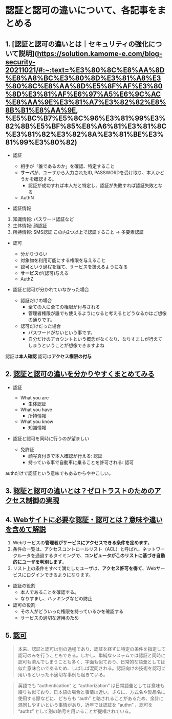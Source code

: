 # 認証と認可の違いについて、各記事をまとめる

## 1. [認証と認可の違いとは｜セキュリティの強化について説明](https://solution.kamome-e.com/blog-security-20211021/#:~:text=%E3%80%8C%E8%AA%8D%E8%A8%BC%E3%80%8D%E3%81%A8%E3%80%8C%E8%AA%8D%E5%8F%AF%E3%80%8D%E3%81%AF%E6%97%A5%E6%9C%AC%E8%AA%9E%E3%81%A7%E3%82%82%E8%8B%B1%E8%AA%9E, %E5%BC%B7%E5%8C%96%E3%81%99%E3%82%8B%E5%BF%85%E8%A6%81%E3%81%8C%E3%81%82%E3%82%8A%E3%81%BE%E3%81%99%E3%80%82)

* 認証
  + 相手が「誰であるのか」を確認、特定すること
  + **サーバ**が、ユーザから入力されたID, PASSWORDを受け取り、本人かどうかを確認する。
    - 認証が成功すれば本人だと特定し、認証が失敗すれば認証失敗となる
  + AuthN

* 認証情報
1. 知識情報: パスワード認証など
2. 生体情報: 顔認証
3. 所持情報: SMS認証
この内2つ以上で認証すること -> 多要素認証

* 認可
  + 分かりづらい
  + 対象物を利用可能にする権限を与えること
  + 認可という過程を経て、サービスを扱えるようになる
  + **サービス**が(認可)与える
  + AuthZ

* 認証と認可が分かれていなかった場合
  + 認証だけの場合
    - 全ての人に全ての権限が付与される
    - 管理者権限が誰でも使えるようになると考えるとどうなるかはご想像の通りです。
  + 認可だけだった場合
    - パスワードがないという事です。
    - 自分だけのアカウントという概念がなくなり、なりすましが行えてしまうということが想像できますよね

認証は**本人確認**
認可は**アクセス権限の付与**

## 2. [認証と認可の違いを分かりやすくまとめてみる](https://zenn.dev/tanaka_takeru/articles/aecd36a805886d)

* 認証
  + What you are
    - 生体認証
  + What you have
    - 所持情報
  + What you know
    - 知識情報

* 認証と認可を同時に行うのが望ましい
  + 免許証
    - 顔写真付きで本人確認が行える: 認証
    - 持っている事で自動車に乗ることを許可される: 認可

authだけで認証という意味でもあるからややこしい。

## 3. [認証と認可の違いとは？ゼロトラストのためのアクセス制御の実現](https://www.stylez.co.jp/zerotrust_columns/what_is_the_difference_between_certification_and_authorization/)

## 4. [Webサイトに必要な認証・認可とは？意味や違いを含めて解説](https://www.customer-data-cloud.com/blog/what-is-neccesary-certification-of-web-sight)

1. Webサービスの**管理者がサービスにアクセスできる条件を定めます**。
2. 条件の一覧は、アクセスコントロールリスト（ACL）と呼ばれ、ネットワークルータを通過するタイミングで、**コンピュータがこのリストに基づき自動的にユーザを判別します**。
3. リスト上の条件をすべて満たしたユーザは、**アクセス許可を得て**、Webサービスにログインできるようになります。

* 認証の役割
  + 本人であることを確認する。
  + なりすまし、ハッキングなどの防止
* 認可の役割
  + その人がどういった権限を持っているかを確認する
  + サービスの適切な運用のため

## 5. [認可](https://e-words.jp/w/%E8%AA%8D%E5%8F%AF.html)

> 本来、認証と認可は別の過程であり、認証を経ずに特定の条件を指定して認可のみを行うこともできる。しかし、単純なシステムでは認証と同時に認可も済んでしまうことも多く、字面も似ており、日常的な語彙としては似た意味合いであるため、しばしば混同される。認証向けの技術を認可に用いるといった不適切な事例も起きている。

> 英語でも “authentication” と “authorization” は日常語彙としては意味も綴りも似ており、日本語の場合と事情は近い。さらに、方式名や製品名に使用する際などに、どちらも “auth” と略されることがあるため、余計に混同しやすいという事情があり、近年では認証を “authn” 、認可を “authz” として別の略号を用いることが提唱されている。
